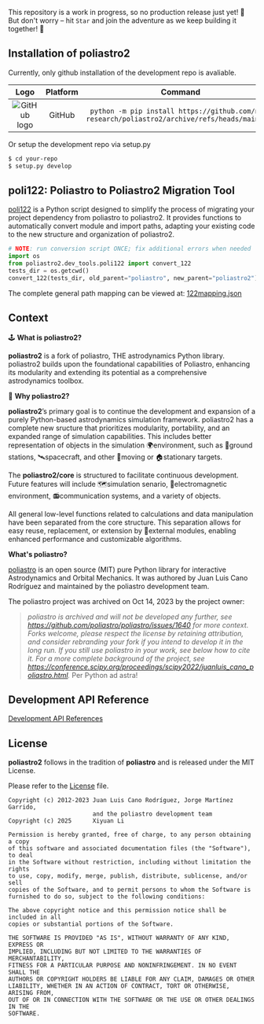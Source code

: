 This repository is a work in progress, so no production release just yet! 🚧 But don't worry – hit `Star` and join the adventure as we keep building it together! 🚀

## Installation of poliastro2

Currently, only github installation of the development repo is avaliable.

|                             **Logo**                              | **Platform** |                                    **Command**                                    |
|:-----------------------------------------------------------------:|:------------:|:---------------------------------------------------------------------------------:|
|     ![GitHub logo](https://simpleicons.org/icons/github.svg)      |    GitHub    | ``python -m pip install https://github.com/nra-research/poliastro2/archive/refs/heads/main.zip`` |

Or setup the development repo via setup.py
```bash
$ cd your-repo
$ setup.py develop
```

## poli122: Poliastro to Poliastro2 Migration Tool
[poli122](https://github.com/nra-research/poliastro2/blob/main/src/poliastro2/dev_tools/poli122.py) is a Python script designed to simplify the process of migrating your project dependency from poliastro to poliastro2. It provides functions to automatically convert module and import paths, adapting your existing code to the new structure and organization of poliastro2.

```python
# NOTE: run conversion script ONCE; fix additional errors when needed
import os
from poliastro2.dev_tools.poli122 import convert_122
tests_dir = os.getcwd()
convert_122(tests_dir, old_parent="poliastro", new_parent="poliastro2")
```
The complete general path mapping can be viewed at: [122mapping.json](https://github.com/nra-research/poliastro2/blob/main/src/poliastro2/dev_tools/122mapping.json)

## Context
🕹️
**What is poliastro2?**

**poliastro2** is a fork of poliastro, THE astrodynamics Python library. poliastro2 builds upon the foundational capabilities of Poliastro, enhancing its modularity and extending its potential as a comprehensive astrodynamics toolbox.

🤔
**Why poliastro2?**

**poliastro2**’s primary goal is to continue the development and expansion of a purely Python-based astrodynamics simulation framework. poliastro2 has a complete new sructure that prioritizes modularity, portability, and an expanded range of simulation capabilities. This includes better representation of objects in the simulation 🌍environment, such as 📡ground stations, 🛰️spacecraft, and other 🚗moving or 🏠stationary targets.

The **poliastro2/core** is structured to facilitate continuous development. Future features will include 🗺️simulation senario, 🧲electromagnetic environment, 📻communication systems, and a variety of objects.

All general low-level functions related to calculations and data manipulation have been separated from the core structure. This separation allows for easy reuse, replacement, or extension by 🔌external modules, enabling enhanced performance and customizable algorithms.

**What's poliastro?**

 [poliastro](https://github.com/poliastro/poliastro) is an open source (MIT) pure Python library for interactive Astrodynamics and Orbital Mechanics. It was authored by Juan Luis Cano Rodríguez and maintained by the poliastro development team.

The poliastro project was archived on Oct 14, 2023 by the project owner:

> _poliastro is archived and will not be developed any further, see https://github.com/poliastro/poliastro/issues/1640 for more context._
> _Forks welcome, please respect the license by retaining attribution, and consider rebranding your fork if you intend to develop it in the long run._
> _If you still use poliastro in your work, see below how to cite it._
> _For a more complete background of the project, see https://conference.scipy.org/proceedings/scipy2022/juanluis_cano_poliastro.html._
> Per Python ad astra!

## Development API Reference

[Development API References](https://nra-research.github.io/poliastro2/)


## License

**poliastro2** follows in the tradition of **poliastro** and is released under the MIT License.

Please refer to the [License](https://github.com/nra-research/poliastro2/blob/main/License) file.

    Copyright (c) 2012-2023 Juan Luis Cano Rodríguez, Jorge Martínez Garrido, 
                            and the poliastro development team
    Copyright (c) 2025      Xiyuan Li

    Permission is hereby granted, free of charge, to any person obtaining a copy
    of this software and associated documentation files (the "Software"), to deal
    in the Software without restriction, including without limitation the rights
    to use, copy, modify, merge, publish, distribute, sublicense, and/or sell
    copies of the Software, and to permit persons to whom the Software is
    furnished to do so, subject to the following conditions:
    
    The above copyright notice and this permission notice shall be included in all
    copies or substantial portions of the Software.
    
    THE SOFTWARE IS PROVIDED "AS IS", WITHOUT WARRANTY OF ANY KIND, EXPRESS OR
    IMPLIED, INCLUDING BUT NOT LIMITED TO THE WARRANTIES OF MERCHANTABILITY,
    FITNESS FOR A PARTICULAR PURPOSE AND NONINFRINGEMENT. IN NO EVENT SHALL THE
    AUTHORS OR COPYRIGHT HOLDERS BE LIABLE FOR ANY CLAIM, DAMAGES OR OTHER
    LIABILITY, WHETHER IN AN ACTION OF CONTRACT, TORT OR OTHERWISE, ARISING FROM,
    OUT OF OR IN CONNECTION WITH THE SOFTWARE OR THE USE OR OTHER DEALINGS IN THE
    SOFTWARE.